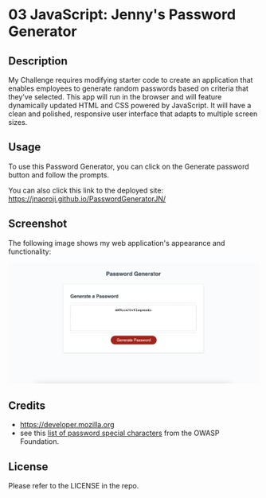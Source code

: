 # 03 JavaScript: Jenny's Password Generator

## Description

My Challenge requires modifying starter code to create an application that enables employees to generate random passwords based on criteria that they’ve selected. This app will run in the browser and will feature dynamically updated HTML and CSS powered by JavaScript. It will have a clean and polished, responsive user interface that adapts to multiple screen sizes.

## Usage

To use this Password Generator, you can click on the Generate password button and follow the prompts. 

You can also click this link to the deployed site: https://jnaoroji.github.io/PasswordGeneratorJN/

## Screenshot

The following image shows my web application's appearance and functionality:

![The Password Generator application displays a red button to "Generate Password".](Assets/Screenshot.png)

## Credits

* https://developer.mozilla.org
* see this [list of password special characters](https://www.owasp.org/index.php/Password_special_characters) from the OWASP Foundation.

## License

Please refer to the LICENSE in the repo.



